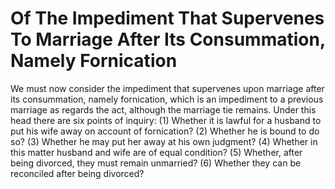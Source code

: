 # Of The Impediment That Supervenes To Marriage After Its Consummation, Namely Fornication

We must now consider the impediment that supervenes upon marriage after its consummation, namely fornication, which is an impediment to a previous marriage as regards the act, although the marriage tie remains. Under this head there are six points of inquiry:
(1) Whether it is lawful for a husband to put his wife away on account of fornication?
(2) Whether he is bound to do so?
(3) Whether he may put her away at his own judgment?
(4) Whether in this matter husband and wife are of equal condition?
(5) Whether, after being divorced, they must remain unmarried?
(6) Whether they can be reconciled after being divorced?